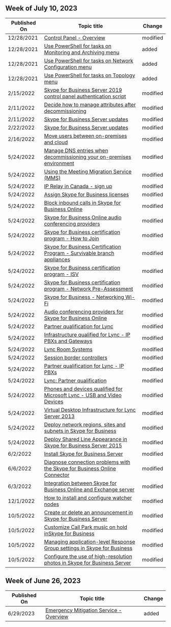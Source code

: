 <!-- This file is generated automatically each week. Changes made to this file will be overwritten.-->



## Week of July 10, 2023


| Published On |Topic title | Change |
|------|------------|--------|
| 12/28/2021 | [Control Panel - Overview](/SkypeForBusiness/control-panel-overview) | modified |
| 12/28/2021 | [Use PowerShell for tasks on Monitoring and Archiving menu](/SkypeForBusiness/use-powershell-monitoring-and-archiving-menu) | added |
| 12/28/2021 | [Use PowerShell for tasks on Network Configuration menu](/SkypeForBusiness/use-powershell-network-configuration-menu) | added |
| 12/28/2021 | [Use PowerShell for tasks on Topology menu](/SkypeForBusiness/use-powershell-topology-menu) | added |
| 2/15/2022 | [Skype for Business Server 2019 control panel authentication script](/SkypeForBusiness/control-panel-auth-script) | modified |
| 2/11/2022 | [Decide how to manage attributes after decommissioning](/SkypeForBusiness/hybrid/cloud-consolidation-managing-attributes) | modified |
| 2/11/2022 | [Skype for Business Server updates](/SkypeForBusiness/sfb-server-updates) | modified |
| 2/22/2022 | [Skype for Business Server updates](/SkypeForBusiness/sfb-server-updates) | modified |
| 2/16/2022 | [Move users between on-premises and cloud](/SkypeForBusiness/hybrid/move-users-between-on-premises-and-cloud) | modified |
| 5/24/2022 | [Manage DNS entries when decommissioning your on-premises environment](/SkypeForBusiness/hybrid/decommission-manage-dns-entries) | modified |
| 5/24/2022 | [Using the Meeting Migration Service (MMS)](/SkypeForBusiness/audio-conferencing-in-office-365/setting-up-the-meeting-migration-service-mms) | modified |
| 5/24/2022 | [IP Relay in Canada - sign up](/SkypeForBusiness/legal-and-regulatory/ip-relay-canada-email-signup) | modified |
| 5/24/2022 | [Assign Skype for Business licenses](/SkypeForBusiness/skype-for-business-and-microsoft-teams-add-on-licensing/assign-skype-for-business-and-microsoft-teams-licenses) | modified |
| 5/24/2022 | [Block inbound calls in Skype for Business Online](/SkypeForBusiness/what-is-phone-system-in-office-365/block-inbound-calls) | modified |
| 5/24/2022 | [Skype for Business Online audio conferencing providers](/SkypeForBusiness/certification/audio-conferencing) | modified |
| 5/24/2022 | [Skype for Business certification program - How to Join](/SkypeForBusiness/certification/how-to-join) | modified |
| 5/24/2022 | [Skype for Business Certification Program - Survivable branch appliances](/SkypeForBusiness/certification/infra-sba) | modified |
| 5/24/2022 | [Skype for Business certification program - ISV](/SkypeForBusiness/certification/isv-overview) | modified |
| 5/24/2022 | [Skype for Business certification program - Network Pre-Assessment](/SkypeForBusiness/certification/it-pro-tools-pre-assessment) | modified |
| 5/24/2022 | [Skype for Business - Networking Wi-Fi](/SkypeForBusiness/certification/networking-wifi) | modified |
| 5/24/2022 | [Audio conferencing providers for Skype for Business Online](/SkypeForBusiness/certification/services-acps) | modified |
| 5/24/2022 | [Partner qualification for Lync](/SkypeForBusiness/lync-cert/networking-lync-server-2010-2013) | modified |
| 5/24/2022 | [Infrastructure qualified for Lync - IP PBXs and Gateways ](/SkypeForBusiness/lync-cert/qualified-ip-pbx-gateway) | modified |
| 5/24/2022 | [Lync Room Systems](/SkypeForBusiness/lync-cert/room-systems) | modified |
| 5/24/2022 | [Session border controllers](/SkypeForBusiness/lync-cert/sbcs-lync-server) | modified |
| 5/24/2022 | [Partner qualification for Lync - IP PBXs](/SkypeForBusiness/lync-cert/supported-ip-pbxs) | modified |
| 5/24/2022 | [Lync: Partner qualification](/SkypeForBusiness/lync-cert/survivable-branch-appliances) | modified |
| 5/24/2022 | [Phones and devices qualified for Microsoft Lync - USB and Video Devices](/SkypeForBusiness/lync-cert/video-solutions-qualified) | modified |
| 5/24/2022 | [Virtual Desktop Infrastructure for Lync Server 2013](/SkypeForBusiness/lync-cert/virtual-desktop-lync-server) | modified |
| 5/24/2022 | [Deploy network regions, sites and subnets in Skype for Business](/SkypeForBusiness/deploy/deploy-enterprise-voice/deploy-network) | modified |
| 5/24/2022 | [Deploy Shared Line Appearance in Skype for Business Server 2015](/SkypeForBusiness/deploy/deploy-enterprise-voice/deploy-shared-line-appearance) | modified |
| 6/2/2022 | [Install Skype for Business Server](/SkypeForBusiness/deploy/install/install) | modified |
| 6/6/2022 | [Diagnose connection problems with the Skype for Business Online Connector](/SkypeForBusiness/set-up-your-computer-for-windows-powershell/diagnose-problems-with-the-skype-for-business-online-connector) | modified |
| 6/3/2022 | [Integration between Skype for Business Online and Exchange server](/SkypeForBusiness/deploy/integrate-with-exchange-server/oauth-with-online-and-on-premises) | modified |
| 12/1/2022 | [How to install and configure watcher nodes](/SkypeForBusiness/management-tools/use-scom-management-pack/watcher-nodes) | modified |
| 10/5/2022 | [Create or delete an announcement in Skype for Business Server](/SkypeForBusiness/deploy/deploy-enterprise-voice/create-an-announcement) | modified |
| 10/5/2022 | [Customize Call Park music on hold inSkype for Business](/SkypeForBusiness/deploy/deploy-enterprise-voice/customize-call-park-music-on-hold) | modified |
| 10/5/2022 | [Managing application-level Response Group settings in Skype for Business](/SkypeForBusiness/deploy/deploy-enterprise-voice/managing-application-level-response-group-settings) | modified |
| 10/5/2022 | [Configure the use of high-resolution photos in Skype for Business Server](/SkypeForBusiness/deploy/integrate-with-exchange-server/high-resolution-photos) | modified |


## Week of June 26, 2023


| Published On |Topic title | Change |
|------|------------|--------|
| 6/29/2023 | [Emergency Mitigation Service - Overview](/SkypeForBusiness/emergency-mitigation-service-overview) | added |
